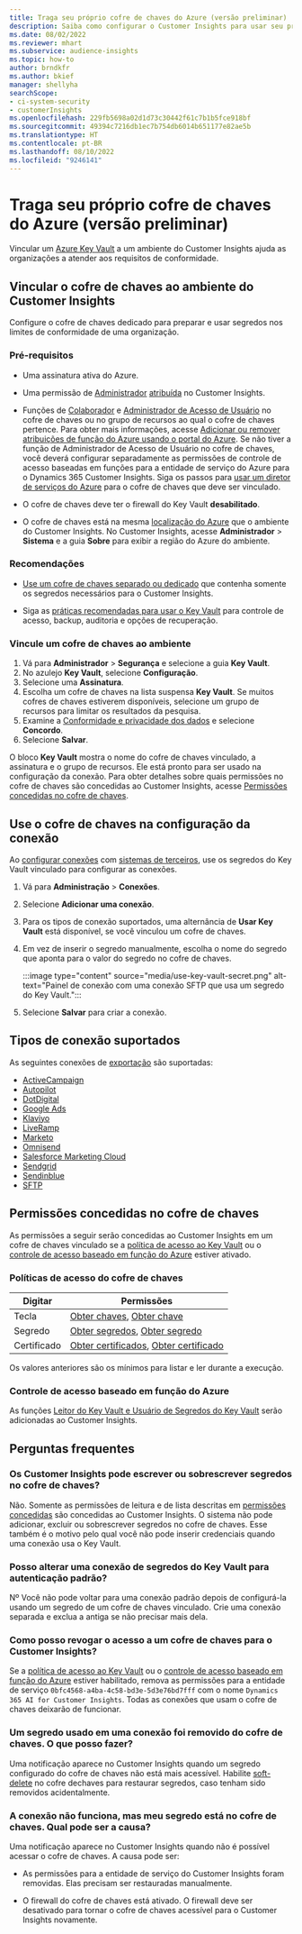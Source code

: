 ```yaml
---
title: Traga seu próprio cofre de chaves do Azure (versão preliminar)
description: Saiba como configurar o Customer Insights para usar seu próprio cofre de chaves do Azure para gerenciar segredos.
ms.date: 08/02/2022
ms.reviewer: mhart
ms.subservice: audience-insights
ms.topic: how-to
author: brndkfr
ms.author: bkief
manager: shellyha
searchScope:
- ci-system-security
- customerInsights
ms.openlocfilehash: 229fb5698a02d1d73c30442f61c7b1b5fce918bf
ms.sourcegitcommit: 49394c7216db1ec7b754db6014b651177e82ae5b
ms.translationtype: HT
ms.contentlocale: pt-BR
ms.lasthandoff: 08/10/2022
ms.locfileid: "9246141"
---
```

# <a name="bring-your-own-azure-key-vault-preview"></a>Traga seu próprio cofre de chaves do Azure (versão preliminar)

Vincular um [Azure Key Vault](/azure/key-vault/general/basic-concepts) a um ambiente do Customer Insights ajuda as organizações a atender aos requisitos de conformidade.

## <a name="link-the-key-vault-to-the-customer-insights-environment"></a>Vincular o cofre de chaves ao ambiente do Customer Insights

Configure o cofre de chaves dedicado para preparar e usar segredos nos limites de conformidade de uma organização.

### <a name="prerequisites"></a>Pré-requisitos

- Uma assinatura ativa do Azure.

- Uma permissão de [Administrador](permissions.md#admin) [atribuída](permissions.md#add-users) no Customer Insights.

- Funções de [Colaborador](/azure/role-based-access-control/built-in-roles#contributor) e [Administrador de Acesso de Usuário](/azure/role-based-access-control/built-in-roles#user-access-administrator) no cofre de chaves ou no grupo de recursos ao qual o cofre de chaves pertence. Para obter mais informações, acesse [Adicionar ou remover atribuições de função do Azure usando o portal do Azure](/azure/role-based-access-control/role-assignments-portal). Se não tiver a função de Administrador de Acesso de Usuário no cofre de chaves, você deverá configurar separadamente as permissões de controle de acesso baseadas em funções para a entidade de serviço do Azure para o Dynamics 365 Customer Insights. Siga os passos para [usar um diretor de serviços do Azure](connect-service-principal.md) para o cofre de chaves que deve ser vinculado.

- O cofre de chaves deve ter o firewall do Key Vault **desabilitado**.

- O cofre de chaves está na mesma [localização do Azure](https://azure.microsoft.com/global-infrastructure/geographies/#overview) que o ambiente do Customer Insights. No Customer Insights, acesse **Administrador** > **Sistema** e a guia **Sobre** para exibir a região do Azure do ambiente.

### <a name="recommendations"></a>Recomendações

- [Use um cofre de chaves separado ou dedicado](/azure/key-vault/general/best-practices#why-we-recommend-separate-key-vaults) que contenha somente os segredos necessários para o Customer Insights.

- Siga as [práticas recomendadas para usar o Key Vault](/azure/key-vault/general/best-practices#turn-on-logging) para controle de acesso, backup, auditoria e opções de recuperação.

### <a name="link-a-key-vault-to-the-environment"></a>Vincule um cofre de chaves ao ambiente

1. Vá para **Administrador** > **Segurança** e selecione a guia **Key Vault**.
1. No azulejo **Key Vault**, selecione **Configuração**.
1. Selecione uma **Assinatura**.
1. Escolha um cofre de chaves na lista suspensa **Key Vault**. Se muitos cofres de chaves estiverem disponíveis, selecione um grupo de recursos para limitar os resultados da pesquisa.
1. Examine a [Conformidade e privacidade dos dados](connections.md#data-privacy-and-compliance) e selecione **Concordo**.
1. Selecione **Salvar**.

O bloco **Key Vault** mostra o nome do cofre de chaves vinculado, a assinatura e o grupo de recursos. Ele está pronto para ser usado na configuração da conexão.
Para obter detalhes sobre quais permissões no cofre de chaves são concedidas ao Customer Insights, acesse [Permissões concedidas no cofre de chaves](#permissions-granted-on-the-key-vault).

## <a name="use-the-key-vault-in-the-connection-setup"></a>Use o cofre de chaves na configuração da conexão

Ao [configurar conexões](connections.md) com [sistemas de terceiros](#supported-connection-types), use os segredos do Key Vault vinculado para configurar as conexões.

1. Vá para **Administração** > **Conexões**.
1. Selecione **Adicionar uma conexão**.
1. Para os tipos de conexão suportados, uma alternância de **Usar Key Vault** está disponível, se você vinculou um cofre de chaves.
1. Em vez de inserir o segredo manualmente, escolha o nome do segredo que aponta para o valor do segredo no cofre de chaves.

   :::image type="content" source="media/use-key-vault-secret.png" alt-text="Painel de conexão com uma conexão SFTP que usa um segredo do Key Vault.":::

1. Selecione **Salvar** para criar a conexão.

## <a name="supported-connection-types"></a>Tipos de conexão suportados

As seguintes conexões de [exportação](export-destinations.md) são suportadas:

* [ActiveCampaign](export-active-campaign.md)
* [Autopilot](export-autopilot.md)
* [DotDigital](export-dotdigital.md)
* [Google Ads](export-google-ads.md)
* [Klaviyo](export-klaviyo.md)
* [LiveRamp](export-liveramp.md)
* [Marketo](export-marketo.md)
* [Omnisend](export-omnisend.md)
* [Salesforce Marketing Cloud](export-salesforce.md)
* [Sendgrid](export-sendgrid.md)
* [Sendinblue](export-sendinblue.md)
* [SFTP](export-sftp.md)

## <a name="permissions-granted-on-the-key-vault"></a>Permissões concedidas no cofre de chaves

As permissões a seguir serão concedidas ao Customer Insights em um cofre de chaves vinculado se a [política de acesso ao Key Vault](/azure/key-vault/general/assign-access-policy?tabs=azure-portal) ou o [controle de acesso baseado em função do Azure](/azure/key-vault/general/rbac-guide?tabs=azure-cli) estiver ativado.

### <a name="key-vault-access-policy"></a>Políticas de acesso do cofre de chaves

| Digitar        | Permissões          |
| ----------- | -------------------- |
| Tecla         | [Obter chaves](/rest/api/keyvault/keys/get-keys/get-keys), [Obter chave](/rest/api/keyvault/keys/get-key/get-key)                                 |
| Segredo      | [Obter segredos](/rest/api/keyvault/secrets/get-secrets/get-secrets), [Obter segredo](/rest/api/keyvault/secrets/get-secret/get-secret)                     |
| Certificado | [Obter certificados](/rest/api/keyvault/certificates/get-certificates/get-certificates), [Obter certificado](/rest/api/keyvault/certificates/get-certificate/get-certificate) |

Os valores anteriores são os mínimos para listar e ler durante a execução.

### <a name="azure-role-based-access-control"></a>Controle de acesso baseado em função do Azure

As funções [Leitor do Key Vault e Usuário de Segredos do Key Vault](/azure/key-vault/general/rbac-guide?tabs=azure-cli) serão adicionadas ao Customer Insights.

## <a name="frequently-asked-questions"></a>Perguntas frequentes

### <a name="can-customer-insights-write-secrets-or-overwrite-secrets-into-the-key-vault"></a>Os Customer Insights pode escrever ou sobrescrever segredos no cofre de chaves?

Não. Somente as permissões de leitura e de lista descritas em [permissões concedidas](#permissions-granted-on-the-key-vault) são concedidas ao Customer Insights. O sistema não pode adicionar, excluir ou sobrescrever segredos no cofre de chaves. Esse também é o motivo pelo qual você não pode inserir credenciais quando uma conexão usa o Key Vault.

### <a name="can-i-change-a-connection-from-using-key-vault-secrets-to-default-authentication"></a>Posso alterar uma conexão de segredos do Key Vault para autenticação padrão?

Nº Você não pode voltar para uma conexão padrão depois de configurá-la usando um segredo de um cofre de chaves vinculado. Crie uma conexão separada e exclua a antiga se não precisar mais dela.

### <a name="how-can-i-revoke-access-to-a-key-vault-for-customer-insights"></a>Como posso revogar o acesso a um cofre de chaves para o Customer Insights?

Se a [política de acesso ao Key Vault](/azure/key-vault/general/assign-access-policy?tabs=azure-portal) ou o [controle de acesso baseado em função do Azure](/azure/key-vault/general/rbac-guide?tabs=azure-cli) estiver habilitado, remova as permissões para a entidade de serviço `0bfc4568-a4ba-4c58-bd3e-5d3e76bd7fff` com o nome `Dynamics 365 AI for Customer Insights`. Todas as conexões que usam o cofre de chaves deixarão de funcionar.

### <a name="a-secret-thats-used-in-a-connection-got-removed-from-the-key-vault-what-can-i-do"></a>Um segredo usado em uma conexão foi removido do cofre de chaves. O que posso fazer?

Uma notificação aparece no Customer Insights quando um segredo configurado do cofre de chaves não está mais acessível. Habilite [soft-delete](/azure/key-vault/general/soft-delete-overview) no cofre dechaves para restaurar segredos, caso tenham sido removidos acidentalmente.

### <a name="a-connection-doesnt-work-but-my-secret-is-in-the-key-vault-what-might-be-the-cause"></a>A conexão não funciona, mas meu segredo está no cofre de chaves. Qual pode ser a causa?

Uma notificação aparece no Customer Insights quando não é possível acessar o cofre de chaves. A causa pode ser:

- As permissões para a entidade de serviço do Customer Insights foram removidas. Elas precisam ser restauradas manualmente.

- O firewall do cofre de chaves está ativado. O firewall deve ser desativado para tornar o cofre de chaves acessível para o Customer Insights novamente.
